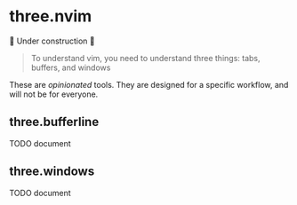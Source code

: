 # three.nvim

🚧 Under construction 🚧

> To understand vim, you need to understand three things: tabs, buffers, and windows

These are _opinionated_ tools. They are designed for a specific workflow, and will not be for everyone.

## three.bufferline

TODO document

## three.windows

TODO document
